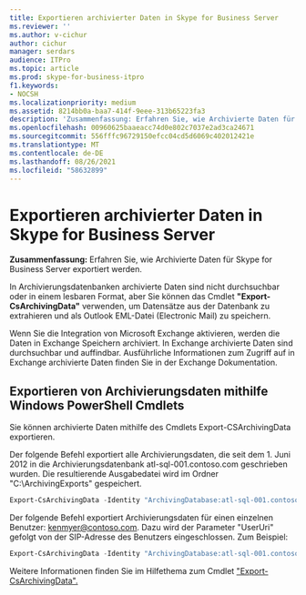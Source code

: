 ```yaml
---
title: Exportieren archivierter Daten in Skype for Business Server
ms.reviewer: ''
ms.author: v-cichur
author: cichur
manager: serdars
audience: ITPro
ms.topic: article
ms.prod: skype-for-business-itpro
f1.keywords:
- NOCSH
ms.localizationpriority: medium
ms.assetid: 8214bb0a-baa7-414f-9eee-313b65223fa3
description: 'Zusammenfassung: Erfahren Sie, wie Archivierte Daten für Skype for Business Server exportiert werden.'
ms.openlocfilehash: 00960625baaeacc74d0e802c7037e2ad3ca24671
ms.sourcegitcommit: 556fffc96729150efcc04cd5d6069c402012421e
ms.translationtype: MT
ms.contentlocale: de-DE
ms.lasthandoff: 08/26/2021
ms.locfileid: "58632899"
---
```

# <a name="export-archived-data-in-skype-for-business-server"></a>Exportieren archivierter Daten in Skype for Business Server

**Zusammenfassung:** Erfahren Sie, wie Archivierte Daten für Skype for Business Server exportiert werden.
  
In Archivierungsdatenbanken archivierte Daten sind nicht durchsuchbar oder in einem lesbaren Format, aber Sie können das Cmdlet **"Export-CsArchivingData"** verwenden, um Datensätze aus der Datenbank zu extrahieren und als Outlook EML-Datei (Electronic Mail) zu speichern.
  
Wenn Sie die Integration von Microsoft Exchange aktivieren, werden die Daten in Exchange Speichern archiviert. In Exchange archivierte Daten sind durchsuchbar und auffindbar. Ausführliche Informationen zum Zugriff auf in Exchange archivierte Daten finden Sie in der Exchange Dokumentation.
  
## <a name="exporting-archiving-data-by-using-windows-powershell-cmdlets"></a>Exportieren von Archivierungsdaten mithilfe Windows PowerShell Cmdlets

Sie können archivierte Daten mithilfe des Cmdlets Export-CSArchivingData exportieren. 
  
Der folgende Befehl exportiert alle Archivierungsdaten, die seit dem 1. Juni 2012 in die Archivierungsdatenbank atl-sql-001.contoso.com geschrieben wurden. Die resultierende Ausgabedatei wird im Ordner "C:\ArchivingExports" gespeichert.
  
```PowerShell
Export-CsArchivingData -Identity "ArchivingDatabase:atl-sql-001.contoso.com" -StartDate 6/1/2012 -OutputFolder "C:\ArchivingExports"
```

Der folgende Befehl exportiert Archivierungsdaten für einen einzelnen Benutzer: kenmyer@contoso.com. Dazu wird der Parameter "UserUri" gefolgt von der SIP-Adresse des Benutzers eingeschlossen. Zum Beispiel: 
  
```PowerShell
Export-CsArchivingData -Identity "ArchivingDatabase:atl-sql-001.contoso.com" -StartDate 6/1/2012 -OutputFolder "C:\ArchivingExports" -UserUri "sip:kenmyer@contoso.com"
```

Weitere Informationen finden Sie im Hilfethema zum Cmdlet ["Export-CsArchivingData".](/powershell/module/skype/export-csarchivingdata?view=skype-ps)

